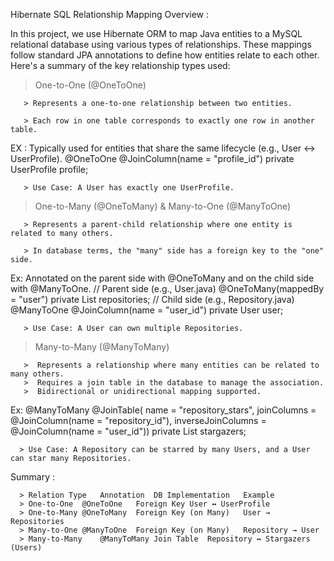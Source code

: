 Hibernate SQL Relationship Mapping Overview :

In this project, we use Hibernate ORM to map Java entities to a MySQL relational database using various types of relationships. These mappings follow standard JPA annotations to define how entities relate to each other. Here's a summary of the key relationship types used:

 >  One-to-One (@OneToOne)

       > Represents a one-to-one relationship between two entities.

       > Each row in one table corresponds to exactly one row in another table.
       
 EX : Typically used for entities that share the same lifecycle (e.g., User ↔ UserProfile).
      @OneToOne
      @JoinColumn(name = "profile_id")
      private UserProfile profile; 
         
       > Use Case: A User has exactly one UserProfile.

  >  One-to-Many (@OneToMany) & Many-to-One (@ManyToOne)
 
       > Represents a parent-child relationship where one entity is related to many others.

       > In database terms, the "many" side has a foreign key to the "one" side.

   Ex: Annotated on the parent side with @OneToMany and on the child side with @ManyToOne.
       // Parent side (e.g., User.java)
       @OneToMany(mappedBy = "user")
       private List<Repository> repositories;
       // Child side (e.g., Repository.java)
       @ManyToOne
       @JoinColumn(name = "user_id")
       private User user;
       
       > Use Case: A User can own multiple Repositories.

   >  Many-to-Many (@ManyToMany)

       >  Represents a relationship where many entities can be related to many others.
       >  Requires a join table in the database to manage the association.
       >  Bidirectional or unidirectional mapping supported.
  Ex:
      @ManyToMany
      @JoinTable(
      name = "repository_stars",
      joinColumns = @JoinColumn(name = "repository_id"),
      inverseJoinColumns = @JoinColumn(name = "user_id"))
      private List<User> stargazers;
      
      > Use Case: A Repository can be starred by many Users, and a User can star many Repositories.

Summary :

      > Relation Type	Annotation	DB Implementation	Example
      > One-to-One	@OneToOne	Foreign Key	User ↔ UserProfile
      > One-to-Many	@OneToMany	Foreign Key (on Many)	User → Repositories
      > Many-to-One	@ManyToOne	Foreign Key (on Many)	Repository → User
      > Many-to-Many	@ManyToMany	Join Table	Repository ↔ Stargazers (Users)
